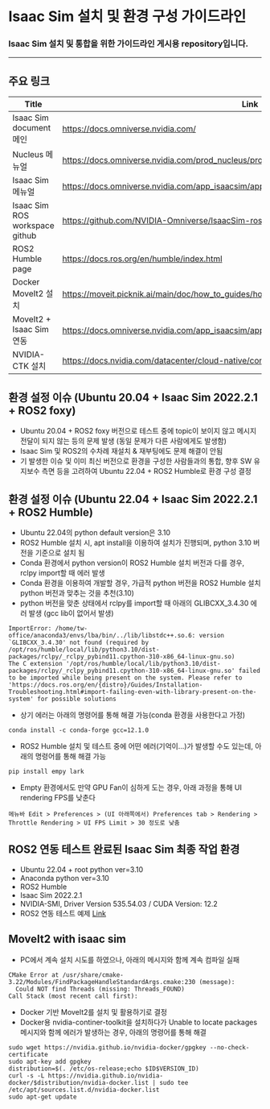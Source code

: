 # Isaac Sim 설치 및 환경 구성 가이드라인
### Isaac Sim 설치 및 통합을 위한 가이드라인 게시용 repository입니다. 
---
## 주요 링크
| Title | Link |
| ------ | ------ |
| Isaac Sim document 메인 | https://docs.omniverse.nvidia.com/ |
| Nucleus 메뉴얼 | https://docs.omniverse.nvidia.com/prod_nucleus/prod_nucleus/overview.html |
| Isaac Sim 메뉴얼 | https://docs.omniverse.nvidia.com/app_isaacsim/app_isaacsim/overview.html |
| Isaac Sim ROS workspace github | https://github.com/NVIDIA-Omniverse/IsaacSim-ros_workspaces |
| ROS2 Humble page | https://docs.ros.org/en/humble/index.html |
| Docker MoveIt2 설치 | https://moveit.picknik.ai/main/doc/how_to_guides/how_to_setup_docker_containers_in_ubuntu.html |
| MoveIt2 + Isaac Sim 연동 | https://docs.omniverse.nvidia.com/app_isaacsim/app_isaacsim/tutorial_ros2_moveit.html |
| NVIDIA-CTK 설치 | https://docs.nvidia.com/datacenter/cloud-native/container-toolkit/latest/install-guide.html |

## 환경 설정 이슈 (Ubuntu 20.04 + Isaac Sim 2022.2.1 + ROS2 foxy)
- Ubuntu 20.04 + ROS2 foxy 버전으로 테스트 중에 topic이 보이지 않고 메시지 전달이 되지 않는 등의 문제 발생 (동일 문제가 다른 사람에게도 발생함)
- Isaac Sim 및 ROS2의 수차례 재설치 & 재부팅에도 문제 해결이 안됨
- 기 발생한 이슈 및 이미 최신 버전으로 환경을 구성한 사람들과의 통합, 향후 SW 유지보수 측면 등을 고려하여 Ubuntu 22.04 + ROS2 Humble로 환경 구성 결정

## 환경 설정 이슈 (Ubuntu 22.04 + Isaac Sim 2022.2.1 + ROS2 Humble)
- Ubuntu 22.04의 python default version은 3.10
- ROS2 Humble 설치 시, apt install을 이용하여 설치가 진행되며, python 3.10 버전을 기준으로 설치 됨
- Conda 환경에서 python version이 ROS2 Humble 설치 버전과 다를 경우, rclpy import할 때 에러 발생
- Conda 환경을 이용하여 개발할 경우, 가급적 python 버전을 ROS2 Humble 설치 python 버전과 맞추는 것을 추천(3.10)
- python 버전을 맞춘 상태에서 rclpy를 import할 때 아래의 GLIBCXX_3.4.30 에러 발생 (gcc lib이 없어서 발생)
```
ImportError: /home/tw-office/anaconda3/envs/lba/bin/../lib/libstdc++.so.6: version `GLIBCXX_3.4.30' not found (required by /opt/ros/humble/local/lib/python3.10/dist-packages/rclpy/_rclpy_pybind11.cpython-310-x86_64-linux-gnu.so)
The C extension '/opt/ros/humble/local/lib/python3.10/dist-packages/rclpy/_rclpy_pybind11.cpython-310-x86_64-linux-gnu.so' failed to be imported while being present on the system. Please refer to 'https://docs.ros.org/en/{distro}/Guides/Installation-Troubleshooting.html#import-failing-even-with-library-present-on-the-system' for possible solutions
```
- 상기 에러는 아래의 명령어를 통해 해결 가능(conda 환경을 사용한다고 가정)
```
conda install -c conda-forge gcc=12.1.0
```
- ROS2 Humble 설치 및 테스트 중에 어떤 에러(기억이...)가 발생할 수도 있는데, 아래의 명령어를 통해 해결 가능
```
pip install empy lark
```
- Empty 환경에서도 만약 GPU Fan이 심하게 도는 경우, 아래 과정을 통해 UI rendering FPS를 낮춘다
```
메뉴바 Edit > Preferences > (UI 아래쪽에서) Preferences tab > Rendering > Throttle Rendering > UI FPS Limit > 30 정도로 낮춤
```

## ROS2 연동 테스트 완료된 Isaac Sim 최종 작업 환경
- Ubuntu 22.04 + root python ver=3.10
- Anaconda python ver=3.10 
- ROS2 Humble
- Isaac Sim 2022.2.1
- NVIDIA-SMI, Driver Version 535.54.03 / CUDA Version: 12.2
- ROS2 연동 테스트 예제 [Link](https://docs.omniverse.nvidia.com/app_isaacsim/app_isaacsim/tutorial_ros2_manipulation.html)

## MoveIt2 with isaac sim
- PC에서 계속 설치 시도를 하였으나, 아래의 메시지와 함께 계속 컴파일 실패
```
CMake Error at /usr/share/cmake-3.22/Modules/FindPackageHandleStandardArgs.cmake:230 (message):
  Could NOT find Threads (missing: Threads_FOUND)
Call Stack (most recent call first):
```
- Docker 기반 MoveIt2를 설치 및 활용하기로 결정
- Docker용 nvidia-continer-toolkit을 설치하다가 Unable to locate packages 메시지와 함께 에러가 발생하는 경우, 아래의 명령어를 통해 해결
```
sudo wget https://nvidia.github.io/nvidia-docker/gpgkey --no-check-certificate
sudo apt-key add gpgkey
distribution=$(. /etc/os-release;echo $ID$VERSION_ID)
curl -s -L https://nvidia.github.io/nvidia-docker/$distribution/nvidia-docker.list | sudo tee /etc/apt/sources.list.d/nvidia-docker.list
sudo apt-get update
```
